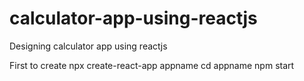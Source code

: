 # calculator-app-using-reactjs

Designing calculator app using reactjs 

First to create npx create-react-app appname
cd appname
npm start
